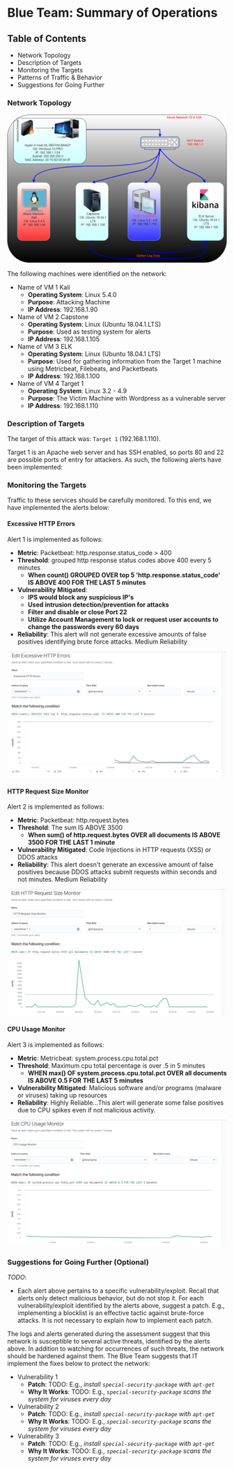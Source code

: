 # Blue Team: Summary of Operations

## Table of Contents
- Network Topology
- Description of Targets
- Monitoring the Targets
- Patterns of Traffic & Behavior
- Suggestions for Going Further

### Network Topology
![Network Topology](https://github.com/crashandmayhem/Final-Project/blob/main/Images/Final%20Project.drawio.png)

The following machines were identified on the network:
- Name of VM 1 Kali
  - **Operating System**: Linux 5.4.0
  - **Purpose**: Attacking Machine
  - **IP Address**: 192.168.1.90
- Name of VM 2 Capstone
  - **Operating System**: Linux (Ubuntu 18.04.1.LTS)
  - **Purpose**: Used as testing system for alerts
  - **IP Address**: 192.168.1.105
- Name of VM 3 ELK
  - **Operating System**: Linux (Ubuntu 18.04.1 LTS)
  - **Purpose**: Used for gathering information from the Target 1 machine using Metricbeat, Filebeats, and Packetbeats
  - **IP Address**: 192.168.1.100
- Name of VM 4 Target 1
  - **Operating System**: Linux 3.2 - 4.9
  - **Purpose**: The Victim Machine with Wordpress as a vulnerable server
  - **IP Address**: 192.168.1.110

### Description of Targets

The target of this attack was: `Target 1` (192.168.1.110).

Target 1 is an Apache web server and has SSH enabled, so ports 80 and 22 are possible ports of entry for attackers. As such, the following alerts have been implemented:

### Monitoring the Targets

Traffic to these services should be carefully monitored. To this end, we have implemented the alerts below:

#### Excessive HTTP Errors

Alert 1 is implemented as follows:
  - **Metric**: Packetbeat: http.response.status_code > 400
  - **Threshold**: grouped http response status codes above 400 every 5 minutes
    - **When count() GROUPED OVER top 5 'http.response.status_code' IS ABOVE 400 FOR THE LAST 5 minutes**
  - **Vulnerability Mitigated**:
    - **IPS would block any suspicious IP's**
    - **Used intrusion detection/prevention for attacks**
    - **Filter and disable or close Port 22**
    - **Utilize Account Management to lock or request user accounts to change the passwords every 60 days**
  - **Reliability**: This alert will not generate excessive amounts of false positives identifying brute force attacks. Medium Reliability 
  
  ![Excessive HTTP](https://github.com/crashandmayhem/Final-Project/blob/main/Images/HTTP%20Errors.png)

#### HTTP Request Size Monitor

Alert 2 is implemented as follows:
  - **Metric**: Packetbeat: http.request.bytes
  - **Threshold**: The sum IS ABOVE 3500
    - **When sum() of http.request.bytes OVER all documents IS ABOVE 3500 FOR THE LAST 1 minute** 
  - **Vulnerability Mitigated**: Code Injections in HTTP requests (XSS) or DDOS attacks
  - **Reliability**: This alert doesn't generate an excessive amount of false positives because DDOS attacks submit requests within seconds and not minutes. Medium Reliability

![HTTP SIZE](https://github.com/crashandmayhem/Final-Project/blob/main/Images/HTTP%20Request%20Size%20Monitor_2.png)

#### CPU Usage Monitor

Alert 3 is implemented as follows:
  - **Metric**: Metricbeat: system.process.cpu.total.pct
  - **Threshold**: Maximum cpu total percentage is over .5 in 5 minutes
    - **WHEN max() OF system.process.cpu.total.pct OVER all documents IS ABOVE 0.5 FOR THE LAST 5 minutes**
  - **Vulnerability Mitigated**: Malicious software and/or programs (malware or viruses) taking up resources
  - **Reliability**: Highly Reliable...This alert will generate some false positives due to CPU spikes even if not malicious activity. 

![CPU Monitor](https://github.com/crashandmayhem/Final-Project/blob/main/Images/CPU%20Usage.png)

### Suggestions for Going Further (Optional)
_TODO_: 
- Each alert above pertains to a specific vulnerability/exploit. Recall that alerts only detect malicious behavior, but do not stop it. For each vulnerability/exploit identified by the alerts above, suggest a patch. E.g., implementing a blocklist is an effective tactic against brute-force attacks. It is not necessary to explain _how_ to implement each patch.

The logs and alerts generated during the assessment suggest that this network is susceptible to several active threats, identified by the alerts above. In addition to watching for occurrences of such threats, the network should be hardened against them. The Blue Team suggests that IT implement the fixes below to protect the network:
- Vulnerability 1
  - **Patch**: TODO: E.g., _install `special-security-package` with `apt-get`_
  - **Why It Works**: TODO: E.g., _`special-security-package` scans the system for viruses every day_
- Vulnerability 2
  - **Patch**: TODO: E.g., _install `special-security-package` with `apt-get`_
  - **Why It Works**: TODO: E.g., _`special-security-package` scans the system for viruses every day_
- Vulnerability 3
  - **Patch**: TODO: E.g., _install `special-security-package` with `apt-get`_
  - **Why It Works**: TODO: E.g., _`special-security-package` scans the system for viruses every day_
